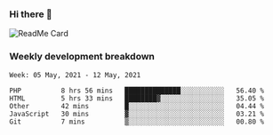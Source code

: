 ### Hi there 👋

<!--
**itzcy/itzcy** is a ✨ _special_ ✨ repository because its `README.md` (this file) appears on your GitHub profile.

Here are some ideas to get you started:

- 🔭 I’m currently working on ...
- 🌱 I’m currently learning ...
- 👯 I’m looking to collaborate on ...
- 🤔 I’m looking for help with ...
- 💬 Ask me about ...
- 📫 How to reach me: ...
- 😄 Pronouns: ...
- ⚡ Fun fact: ...
-->
![ReadMe Card](https://github-readme-stats.vercel.app/api?username=itzcy&show_icons=true&title_color=2d3198&icon_color=797cb8&text_color=24292e&bg_color=f6f8fa)

### Weekly development breakdown
<!--START_SECTION:waka-->
```text
Week: 05 May, 2021 - 12 May, 2021

PHP          8 hrs 56 mins   ██████████████░░░░░░░░░░░   56.40 % 
HTML         5 hrs 33 mins   ████████▓░░░░░░░░░░░░░░░░   35.05 % 
Other        42 mins         █░░░░░░░░░░░░░░░░░░░░░░░░   04.44 % 
JavaScript   30 mins         ▓░░░░░░░░░░░░░░░░░░░░░░░░   03.21 % 
Git          7 mins          ▒░░░░░░░░░░░░░░░░░░░░░░░░   00.80 % 
```
<!--END_SECTION:waka-->
